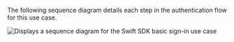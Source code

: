 The following sequence diagram details each step in the authentication flow for this use case.

<div class="common-image-format">

![Displays a sequence diagram for the Swift SDK basic sign-in use case](/img/oie-embedded-sdk/oie-embedded-sdk-use-case-swift-basic-sign-in-pwd.png)

</div>
